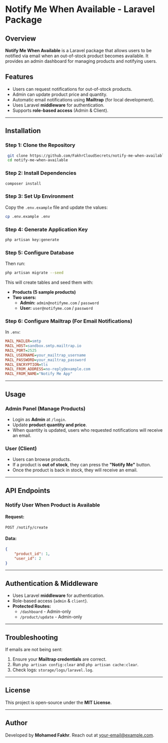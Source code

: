 # Notify Me When Available - Laravel Package

## Overview

**Notify Me When Available** is a Laravel package that allows users to be notified via email when an out-of-stock product becomes available. It provides an admin dashboard for managing products and notifying users.

## Features

- Users can request notifications for out-of-stock products.
- Admin can update product price and quantity.
- Automatic email notifications using **Mailtrap** (for local development).
- Uses Laravel **middleware** for authentication.
- Supports **role-based access** (Admin & Client).

---

## Installation

### Step 1: Clone the Repository

```sh
 git clone https://github.com/FakhrCloudSecrets/notify-me-when-available.git
 cd notify-me-when-available
```

### Step 2: Install Dependencies

```sh
composer install
```

### Step 3: Set Up Environment

Copy the `.env.example` file and update the values:

```sh
cp .env.example .env
```

### Step 4: Generate Application Key

```sh
php artisan key:generate
```

### Step 5: Configure Database

Then run:

```sh
php artisan migrate --seed
```

This will create tables and seed them with:

- **Products (5 sample products)**
- **Two users:**
  - **Admin:** `admin@notifyme.com` / `password`
  - **User:** `user@notifyme.com` / `password`

### Step 6: Configure Mailtrap (For Email Notifications)

In `.env`:

```ini
MAIL_MAILER=smtp
MAIL_HOST=sandbox.smtp.mailtrap.io
MAIL_PORT=2525
MAIL_USERNAME=your_mailtrap_username
MAIL_PASSWORD=your_mailtrap_password
MAIL_ENCRYPTION=tls
MAIL_FROM_ADDRESS=no-reply@example.com
MAIL_FROM_NAME="Notify Me App"
```

---

## Usage

### Admin Panel (Manage Products)

- Login as **Admin** at `/login`.
- Update **product quantity and price**.
- When quantity is updated, users who requested notifications will receive an email.

### User (Client)

- Users can browse products.
- If a product is **out of stock**, they can press the **"Notify Me"** button.
- Once the product is back in stock, they will receive an email.

---

## API Endpoints

### Notify User When Product is Available

#### Request:

```http
POST /notify/create
```

#### Data:

```json
{
    "product_id": 1,
    "user_id": 2
}
```

---

## Authentication & Middleware

- Uses Laravel **middleware** for authentication.
- Role-based access (`admin` & `client`).
- **Protected Routes:**
  - `/dashboard` - Admin-only
  - `/product/update` - Admin-only

---

## Troubleshooting

If emails are not being sent:

1. Ensure your **Mailtrap credentials** are correct.
2. Run `php artisan config:clear` and `php artisan cache:clear`.
3. Check logs: `storage/logs/laravel.log`.

---

## License

This project is open-source under the **MIT License**.

---

## Author

Developed by **Mohamed Fakhr**. Reach out at [your-email@example.com](mailto\:your-email@example.com).

